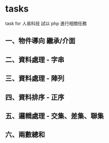 # tasks
task for 人易科技
試以 php 進行相關任務

## 一、物件導向 繼承/介面
## 二、資料處理 - 字串
## 三、資料處理 - 陣列
## 四、資料排序 - 正序
## 五、邏輯處理 - 交集、差集、聯集
## 六、兩數總和
